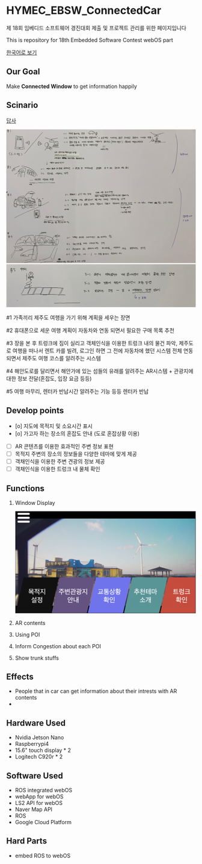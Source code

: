 # HYMEC_EBSW_ConnectedCar

제 18회 임베디드 소프트웨어 경진대회 제출 및 프로젝트 관리를 위한 페이지입니다

This is repository for 18th Embedded Software Contest webOS part

[한국어로 보기](./korean/README.md)

## Our Goal

Make **Connected Window** to get information happily



## Scinario

[답사](https://www.notion.so/hyuncello/5766916165ca437497203504cc41a0ee)

![scenario1](./imges/scenario1.png)
![scenario2](./imges/scenario2.png)

#1 가족끼리 제주도 여행을 가기 위해 계획을 세우는 장면

#2 휴대폰으로 세운 여행 계획이 자동차와 연동 되면서 필요한 구매 목록 추천

#3 장을 본 후 트렁크에 짐이 실리고 객체인식을 이용한 트렁크 내의 물건 파악, 제주도로 여행을 떠나서 렌트 카를 빌려, 로그인 하면 그 전에 자동차에 했던 시스템 전체 연동 되면서 제주도 여행 코스를 알려주는 시스템

#4 해안도로를 달리면서 해안가에 있는 섬들의 유래를 알려주는 AR시스템 + 관광지에 대한 정보 전달(혼잡도, 입장 요금  등등)

#5 여행 마무리, 렌터카 반납시간 알려주는 기능 등등 렌터카 반납


## Develop points

- [o] 지도에 목적지 및 소요시간 표시
- [o] 가고자 하는 장소의 혼잡도 안내 (도로 혼잡상황 이용)
- [ ] AR 콘텐츠를 이용한 효과적인 주변 정보 표현
- [ ] 목적지 주변의 장소의 정보들을 다양한 테마에 맞게 제공
- [ ] 객채인식을 이용한 주변 견광의 정보 제공
- [ ] 객채인식을 이용한 트렁크 내 물체 확인

## Functions

1. Window Display

   ![main](./imges/index.png)

2. AR contents
3. Using POI
4. Inform Congestion about each POI
5. Show trunk stuffs

## Effects

- People that in car can get information about their intrests with AR contents
- 

## Hardware Used

- Nvidia Jetson Nano
- Raspberrypi4
- 15.6" touch display \* 2
- Logitech C920r \* 2

## Software Used

- ROS integrated webOS
- webApp for webOS
- LS2 API for webOS
- Naver Map API
- ROS
- Google Cloud Platform

## Hard Parts

- embed ROS to webOS
